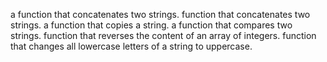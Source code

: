 a function that concatenates two strings.
function that concatenates two strings.
a function that copies a string.
a function that compares two strings.
function that reverses the content of an array of integers.
function that changes all lowercase letters of a string to uppercase.
